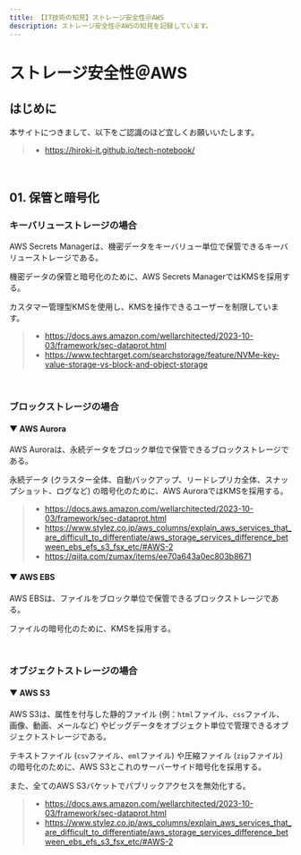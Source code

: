 ```yaml
---
title: 【IT技術の知見】ストレージ安全性＠AWS
description: ストレージ安全性＠AWSの知見を記録しています。
---
```


# ストレージ安全性＠AWS

## はじめに

本サイトにつきまして、以下をご認識のほど宜しくお願いいたします。

> - https://hiroki-it.github.io/tech-notebook/

<br>

## 01. 保管と暗号化

### キーバリューストレージの場合

AWS Secrets Managerは、機密データをキーバリュー単位で保管できるキーバリューストレージである。

機密データの保管と暗号化のために、AWS Secrets ManagerではKMSを採用する。

カスタマー管理型KMSを使用し、KMSを操作できるユーザーを制限しています。

> - https://docs.aws.amazon.com/wellarchitected/2023-10-03/framework/sec-dataprot.html
> - https://www.techtarget.com/searchstorage/feature/NVMe-key-value-storage-vs-block-and-object-storage

<br>

### ブロックストレージの場合

#### ▼ AWS Aurora

AWS Auroraは、永続データをブロック単位で保管できるブロックストレージである。

永続データ (クラスター全体、自動バックアップ、リードレプリカ全体、スナップショット、ログなど) の暗号化のために、AWS AuroraではKMSを採用する。

> - https://docs.aws.amazon.com/wellarchitected/2023-10-03/framework/sec-dataprot.html
> - https://www.stylez.co.jp/aws_columns/explain_aws_services_that_are_difficult_to_differentiate/aws_storage_services_difference_between_ebs_efs_s3_fsx_etc/#AWS-2
> - https://qiita.com/zumax/items/ee70a643a0ec803b8671

#### ▼ AWS EBS

AWS EBSは、ファイルをブロック単位で保管できるブロックストレージである。

ファイルの暗号化のために、KMSを採用する。

<br>

### オブジェクトストレージの場合

#### ▼ AWS S3

AWS S3は、属性を付与した静的ファイル (例：`html`ファイル、`css`ファイル、画像、動画、メールなど) やビッグデータをオブジェクト単位で管理できるオブジェクトストレージである。

テキストファイル (`csv`ファイル、`eml`ファイル) や圧縮ファイル (`zip`ファイル) の暗号化のために、AWS S3とこれのサーバーサイド暗号化を採用する。

また、全てのAWS S3バケットでパブリックアクセスを無効化する。

> - https://docs.aws.amazon.com/wellarchitected/2023-10-03/framework/sec-dataprot.html
> - https://www.stylez.co.jp/aws_columns/explain_aws_services_that_are_difficult_to_differentiate/aws_storage_services_difference_between_ebs_efs_s3_fsx_etc/#AWS-2

<br>

